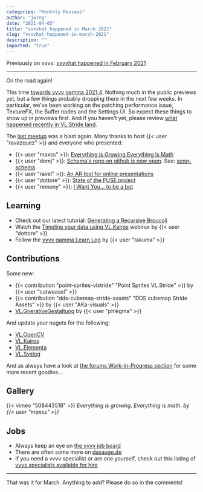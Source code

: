 ```yaml
---
categories: "Monthly Reviews"
author: "joreg"
date: "2021-04-05"
title: "vvvvhat happened in March 2021"
slug: "vvvvhat-happened-in-march-2021"
description: ""
imported: "true"
---
```



Previously on vvvv: [vvvvhat happened in February 2021](/blog/2021/vvvvhat-happened-in-february-2021)

---

On the road again!

This time [towards vvvv gamma 2021.4](/blog/2021/vvvv-gamma-the-road-ahead). Nothing much in the public previews yet, but a few things probably dropping there in the next few weeks. In particular, we've been working on the patching performance issue, TextureFX, the Buffer nodes and the Settings UI. So expect these things to show up in previews first. And if you haven't yet, please review [what happened recently in VL.Stride land](/blog/2021/vl-stride-3d-engine-update-4).


The [last meetup](https://www.youtube.com/watch?v=RcQNe8iuFUU) was a blast again. Many thanks to host {{< user "ravazquez" >}} and everyone who presented:
* {{< user "maxss" >}}: [Everything is Growing Everything Is Math](https://www.youtube.com/watch?v=RcQNe8iuFUU&t=235s)
* {{< user "domj" >}}: [Schema's repo on github is now open](https://www.youtube.com/watch?v=RcQNe8iuFUU&t=1265s). See: [scnq-schema](https://github.com/domjancik/scnq-schema)
* {{< user "ravel" >}}: [An AR tool for online presentations](https://www.youtube.com/watch?v=RcQNe8iuFUU&t=3023s)
* {{< user "dottore" >}}: [State of the FUSE project](https://www.youtube.com/watch?v=RcQNe8iuFUU&t=4018s)
* {{< user "remony" >}}: [I Want You... to be a bot](https://www.youtube.com/watch?v=RcQNe8iuFUU&t=4441s)

## Learning
* Check out our latest tutorial: [Generating a Recursive Broccoli](https://youtu.be/36E6oKBao_w)
* Watch the [Timeline your data using VL.Kairos](https://thenodeinstitute.org/courses/workshop-timeline-your-data-using-vl-kairos/) webinar by {{< user "dottore" >}}
* Follow the [vvvv gamma Learn Log](https://www.youtube.com/playlist?list=PLK3HDkvkLePThFo_sp9hPuue_61nxkQOM) by {{< user "takuma" >}}

## Contributions
Some new:
* {{< contribution "point-sprites-vlstride" "Point Sprites VL.Stride" >}} by {{< user "catweasel" >}}
* {{< contribution "dds-cubemap-stride-assets" "DDS cubemap Stride Assets" >}} by {{< user "AKa-visuals" >}}
* [VL.GnerativeGestaltung](https://discourse.vvvv.org/t/vl-generativegestaltung/19350) by {{< user "phlegma" >}}

And update your nugets for the following:
* [VL.OpenCV](https://www.nuget.org/packages/VL.OpenCV)
* [VL.Kairos](https://www.nuget.org/packages/VL.Kairos)
* [VL.Elementa](https://www.nuget.org/packages/VL.Elementa)
* [VL.Syslog](https://www.nuget.org/packages/VL.Syslog)

And as always have a look at [the forums Work-In-Progress section](https://discourse.vvvv.org/c/wip/27) for some more recent goodies...

## Gallery
{{< vimeo "508443518" >}}
*Everything is growing. Everything is math. by {{< user "maxss" >}}*

## Jobs
* Always keep an eye on [the vvvv job board](https://discourse.vvvv.org/c/jobs)
* There are often some more on [dasauge.de](https://dasauge.de/sta/Vvvv/)
* If you need a vvvv specialist or are one yourself, check out this listing of [vvvv specialists available for hire](https://vvvv.org/documentation/vvvv-specialists-available-for-hire)

---

That was it for March. Anything to add? Please do so in the comments!